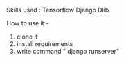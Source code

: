 Skills used :
   Tensorflow 
   Django 
   Dlib
   
   
   
How to use it:-
1. clone it
2. install requirements 
3. write command " django runserver"
